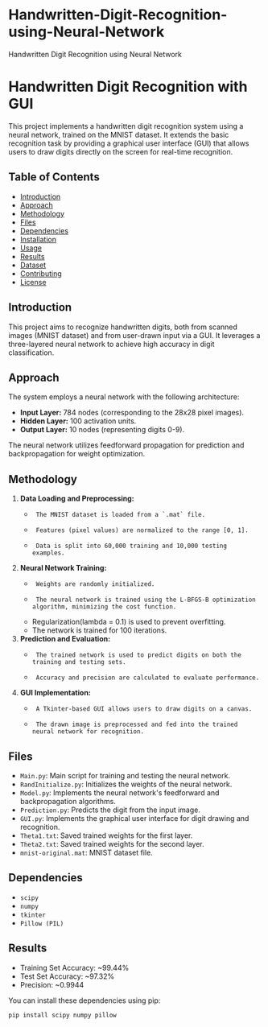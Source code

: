 # Handwritten-Digit-Recognition-using-Neural-Network
Handwritten Digit Recognition using Neural Network
# Handwritten Digit Recognition with GUI

This project implements a handwritten digit recognition system using a neural network, trained on the MNIST dataset. It extends the basic recognition task by providing a graphical user interface (GUI) that allows users to draw digits directly on the screen for real-time recognition.

## Table of Contents

- [Introduction](#introduction)
- [Approach](#approach)
- [Methodology](#methodology)
- [Files](#files)
- [Dependencies](#dependencies)
- [Installation](#installation)
- [Usage](#usage)
- [Results](#results)
- [Dataset](#dataset)
- [Contributing](#contributing)
- [License](#license)

## Introduction

This project aims to recognize handwritten digits, both from scanned images (MNIST dataset) and from user-drawn input via a GUI. It leverages a three-layered neural network to achieve high accuracy in digit classification.

## Approach

The system employs a neural network with the following architecture:

-   **Input Layer:** 784 nodes (corresponding to the 28x28 pixel images).
-   **Hidden Layer:** 100 activation units.
-   **Output Layer:** 10 nodes (representing digits 0-9).

The neural network utilizes feedforward propagation for prediction and backpropagation for weight optimization.

## Methodology

1.  **Data Loading and Preprocessing:**
    -      The MNIST dataset is loaded from a `.mat` file.
    -      Features (pixel values) are normalized to the range [0, 1].
    -      Data is split into 60,000 training and 10,000 testing examples.
2.  **Neural Network Training:**
    -      Weights are randomly initialized.
    -      The neural network is trained using the L-BFGS-B optimization algorithm, minimizing the cost function.
    -   Regularization(lambda = 0.1) is used to prevent overfitting.
    -   The network is trained for 100 iterations.
3.  **Prediction and Evaluation:**
    -      The trained network is used to predict digits on both the training and testing sets.
    -      Accuracy and precision are calculated to evaluate performance.
4.  **GUI Implementation:**
    -      A Tkinter-based GUI allows users to draw digits on a canvas.
    -      The drawn image is preprocessed and fed into the trained neural network for recognition.

## Files

-   `Main.py`: Main script for training and testing the neural network.
-   `RandInitialize.py`: Initializes the weights of the neural network.
-   `Model.py`: Implements the neural network's feedforward and backpropagation algorithms.
-   `Prediction.py`: Predicts the digit from the input image.
-   `GUI.py`: Implements the graphical user interface for digit drawing and recognition.
-   `Theta1.txt`: Saved trained weights for the first layer.
-   `Theta2.txt`: Saved trained weights for the second layer.
-   `mnist-original.mat`: MNIST dataset file.

## Dependencies

-   `scipy`
-   `numpy`
-   `tkinter`
-   `Pillow (PIL)`
## Results
-  Training Set Accuracy: ~99.44%
-  Test Set Accuracy: ~97.32%
-  Precision: ~0.9944

You can install these dependencies using pip:

```bash
pip install scipy numpy pillow
